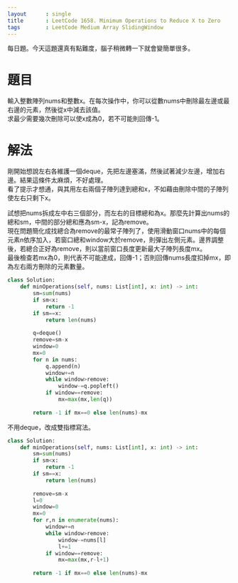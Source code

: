```yaml
--- 
layout      : single
title       : LeetCode 1658. Minimum Operations to Reduce X to Zero
tags        : LeetCode Medium Array SlidingWindow
---
```

每日題。今天這題還真有點難度，腦子稍微轉一下就會變簡單很多。  

# 題目
輸入整數陣列nums和整數x。在每次操作中，你可以從數nums中刪除最左邊或最右邊的元素，然後從x中減去該值。  
求最少需要幾次刪除可以使x成為0，若不可能則回傳-1。  

# 解法
剛開始想說左右各維護一個deque，先把左邊塞滿，然後試著減少左邊，增加右邊。結果這條件太麻煩，不好處理。  
看了提示才想通，與其用左右兩個子陣列達到總和x，不如藉由刪除中間的子陣列使左右只剩下x。  

試想把nums拆成左中右三個部分，而左右的目標總和為x。那麼先計算出nums的總和sm，中間的部分總和應為sm-x，記為remove。  
現在問題簡化成找總合為remove的最常子陣列了，使用滑動窗口nums中的每個元素n依序加入，若窗口總和window大於remove，則彈出左側元素。邊界調整後，若總合正好為remove，則以當前窗口長度更新最大子陣列長度mx。  
最後檢查若mx為0，則代表不可能達成，回傳-1；否則回傳nums長度扣掉mx，即為左右兩方刪除的元素數量。  

```python
class Solution:
    def minOperations(self, nums: List[int], x: int) -> int:
        sm=sum(nums)
        if sm<x:
            return -1
        if sm==x:
            return len(nums)
        
        q=deque()
        remove=sm-x
        window=0
        mx=0
        for n in nums:
            q.append(n)
            window+=n
            while window>remove:
                window-=q.popleft()
            if window==remove:
                mx=max(mx,len(q))
                
        return -1 if mx==0 else len(nums)-mx
```

不用deque，改成雙指標寫法。  

```python
class Solution:
    def minOperations(self, nums: List[int], x: int) -> int:
        sm=sum(nums)
        if sm<x:
            return -1
        if sm==x:
            return len(nums)
        
        remove=sm-x
        l=0
        window=0
        mx=0
        for r,n in enumerate(nums):
            window+=n
            while window>remove:
                window-=nums[l]
                l+=1
            if window==remove:
                mx=max(mx,r-l+1)
                
        return -1 if mx==0 else len(nums)-mx
```